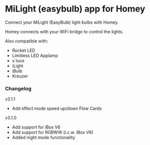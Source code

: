# MiLight (easybulb) app for Homey  
Connect your MiLight (EasyBulb) light bulbs with Homey.

Homey connects with your WiFi bridge to control the lights.

Also compatible with:
- Rocket LED
- Limitless LED Applamp
- s`luce
- iLight
- iBulb
- Kreuzer

### Changelog
v3.1.1
- Add effect mode speed up/down Flow Cards

v3.1.0
- Add support for iBox V6
- Add support for RGBWW (i.c.w. iBox V6)
- Added night mode functionality